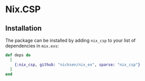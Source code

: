 # Nix.CSP

## Installation

The package can be installed by adding `nix_csp` to your list of dependencies in `mix.exs`:

```elixir
def deps do
  [
    {:nix_csp, github: "nicksen/nix_ex", sparse: "nix_csp"}
  ]
end
```
